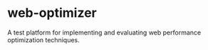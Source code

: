 # web-optimizer
A test platform for implementing and evaluating web performance optimization techniques.
